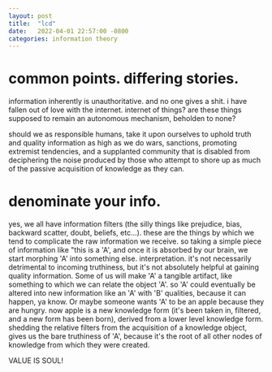 ```yaml
---
layout: post
title:  "lcd"
date:   2022-04-01 22:57:00 -0800
categories: information theory 
---
```


# common points. differing stories.

information inherently is unauthoritative. and no one gives a shit. i have fallen out of love with the internet. internet of things? are these things supposed to remain an autonomous mechanism, beholden to none?

should we as responsible humans, take it upon ourselves to uphold truth and quality information as high as we do wars, sanctions, promoting extremist tendencies, and a supplanted community that is disabled from deciphering the noise produced by those who attempt to shore up as much of the passive acquisition of knowledge as they can.

# denominate your info.

yes, we all have information filters (the silly things like prejudice, bias, backward scatter, doubt, beliefs, etc...). these are the things by which we tend to complicate the raw information we receive. so taking a simple piece of information like "this is a 'A', and once it is absorbed by our brain, we start morphing 'A' into something else. interpretation. it's not necessarily detrimental to incoming truthiness, but it's not absolutely helpful at gaining quality information. Some of us will make 'A' a tangible artifact, like something to which we can relate the object 'A'. so 'A' could eventually be altered into new information like an 'A' with 'B' qualities, because it can happen, ya know. Or maybe someone wants 'A' to be an apple because they are hungry. now apple is a new knowledge form (it's been taken in, filtered, and a new form has been born), derived from a lower level knowledge form. shedding the relative filters from the acquisition of a knowledge object, gives us the bare truthiness of 'A', because it's the root of all other nodes of knowledge from which they were created.

VALUE IS SOUL!